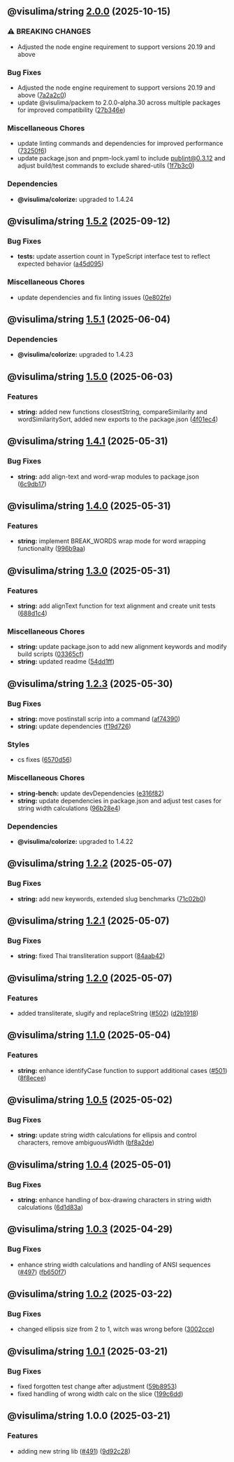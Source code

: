 ## @visulima/string [2.0.0](https://github.com/visulima/visulima/compare/@visulima/string@1.5.2...@visulima/string@2.0.0) (2025-10-15)

### ⚠ BREAKING CHANGES

* Adjusted the node engine requirement to support versions 20.19 and above

### Bug Fixes

* Adjusted the node engine requirement to support versions 20.19 and above ([7a2a2c0](https://github.com/visulima/visulima/commit/7a2a2c003a3627ee3052095b5624e6bf20db28d9))
* update @visulima/packem to 2.0.0-alpha.30 across multiple packages for improved compatibility ([27b346e](https://github.com/visulima/visulima/commit/27b346eaa1c0fb0e420d9a9824482028307f4249))

### Miscellaneous Chores

* update linting commands and dependencies for improved performance ([73250f6](https://github.com/visulima/visulima/commit/73250f65dd2296ddfb39e12408009e7554b4f801))
* update package.json and pnpm-lock.yaml to include publint@0.3.12 and adjust build/test commands to exclude shared-utils ([1f7b3c0](https://github.com/visulima/visulima/commit/1f7b3c0381d77edfeec80ea1bf57b3469e929414))


### Dependencies

* **@visulima/colorize:** upgraded to 1.4.24

## @visulima/string [1.5.2](https://github.com/visulima/visulima/compare/@visulima/string@1.5.1...@visulima/string@1.5.2) (2025-09-12)

### Bug Fixes

* **tests:** update assertion count in TypeScript interface test to reflect expected behavior ([a45d095](https://github.com/visulima/visulima/commit/a45d095af4e4d4bcd84e56691315288ceb21896f))

### Miscellaneous Chores

* update dependencies and fix linting issues ([0e802fe](https://github.com/visulima/visulima/commit/0e802fe02bb9ed791659cb5f3c77605ae5b42ec8))

## @visulima/string [1.5.1](https://github.com/visulima/visulima/compare/@visulima/string@1.5.0...@visulima/string@1.5.1) (2025-06-04)


### Dependencies

* **@visulima/colorize:** upgraded to 1.4.23

## @visulima/string [1.5.0](https://github.com/visulima/visulima/compare/@visulima/string@1.4.1...@visulima/string@1.5.0) (2025-06-03)

### Features

* **string:** added new functions closestString, compareSimilarity and wordSimilaritySort, added new exports to the package.json ([4f01ec4](https://github.com/visulima/visulima/commit/4f01ec4b0cc8863c6bbb591ac14c895c143e65d2))

## @visulima/string [1.4.1](https://github.com/visulima/visulima/compare/@visulima/string@1.4.0...@visulima/string@1.4.1) (2025-05-31)

### Bug Fixes

* **string:** add align-text and word-wrap modules to package.json ([6c9db17](https://github.com/visulima/visulima/commit/6c9db174387e9da6bd5f99b6e4e48c12aa19b313))

## @visulima/string [1.4.0](https://github.com/visulima/visulima/compare/@visulima/string@1.3.0...@visulima/string@1.4.0) (2025-05-31)

### Features

* **string:** implement BREAK_WORDS wrap mode for word wrapping functionality ([996b9aa](https://github.com/visulima/visulima/commit/996b9aa1ed0b728534558bad5b88e6e1ea505a05))

## @visulima/string [1.3.0](https://github.com/visulima/visulima/compare/@visulima/string@1.2.3...@visulima/string@1.3.0) (2025-05-31)

### Features

* **string:** add alignText function for text alignment and create unit tests ([688d1c4](https://github.com/visulima/visulima/commit/688d1c4056f9ef93484f9780c02b83b4507241f7))

### Miscellaneous Chores

* **string:** update package.json to add new alignment keywords and modify build scripts ([03365cf](https://github.com/visulima/visulima/commit/03365cf3b1b533e9e0ba497b8e278b8065f7bca7))
* **string:** updated readme ([54dd1ff](https://github.com/visulima/visulima/commit/54dd1ff16a13bf1ed100b46b7c8628cbca152d96))

## @visulima/string [1.2.3](https://github.com/visulima/visulima/compare/@visulima/string@1.2.2...@visulima/string@1.2.3) (2025-05-30)

### Bug Fixes

* **string:** move postinstall scrip into a command ([af74390](https://github.com/visulima/visulima/commit/af743905042ece78028b2e2b1205898e4d8fc72d))
* **string:** update dependencies ([f19d726](https://github.com/visulima/visulima/commit/f19d7267f689c9e45064aacdd19033c19e9c3a5a))

### Styles

* cs fixes ([6570d56](https://github.com/visulima/visulima/commit/6570d568a80bd3fd4bfd73c824dc78f7e3a372f8))

### Miscellaneous Chores

* **string-bench:** update devDependencies ([e316f82](https://github.com/visulima/visulima/commit/e316f829b2e0917138cca678ecd2094fe7f8d532))
* **string:** update dependencies in package.json and adjust test cases for string width calculations ([96b28e4](https://github.com/visulima/visulima/commit/96b28e46eb977b5f11be0adf13116ef318fea022))


### Dependencies

* **@visulima/colorize:** upgraded to 1.4.22

## @visulima/string [1.2.2](https://github.com/visulima/visulima/compare/@visulima/string@1.2.1...@visulima/string@1.2.2) (2025-05-07)

### Bug Fixes

* **string:** add new keywords, extended slug benchmarks ([71c02b0](https://github.com/visulima/visulima/commit/71c02b047731694c6246a6365f061880c07d1071))

## @visulima/string [1.2.1](https://github.com/visulima/visulima/compare/@visulima/string@1.2.0...@visulima/string@1.2.1) (2025-05-07)

### Bug Fixes

* **string:** fixed Thai transliteration support ([84aab42](https://github.com/visulima/visulima/commit/84aab427a6248725d71f475bddb45dcbf64d470e))

## @visulima/string [1.2.0](https://github.com/visulima/visulima/compare/@visulima/string@1.1.0...@visulima/string@1.2.0) (2025-05-07)

### Features

* added transliterate, slugify and replaceString ([#502](https://github.com/visulima/visulima/issues/502)) ([d2b1918](https://github.com/visulima/visulima/commit/d2b1918dd9ed87584ed3c05b11aceca581437c89))

## @visulima/string [1.1.0](https://github.com/visulima/visulima/compare/@visulima/string@1.0.5...@visulima/string@1.1.0) (2025-05-04)

### Features

* **string:** enhance identifyCase function to support additional cases ([#501](https://github.com/visulima/visulima/issues/501)) ([8f8ecee](https://github.com/visulima/visulima/commit/8f8eceefef3f4ce332eb702979291a4db010256c))

## @visulima/string [1.0.5](https://github.com/visulima/visulima/compare/@visulima/string@1.0.4...@visulima/string@1.0.5) (2025-05-02)

### Bug Fixes

* **string:** update string width calculations for ellipsis and control characters, remove ambiguousWidth ([bf8a2de](https://github.com/visulima/visulima/commit/bf8a2de06429a229b5bdb17cadd8239243a55e0d))

## @visulima/string [1.0.4](https://github.com/visulima/visulima/compare/@visulima/string@1.0.3...@visulima/string@1.0.4) (2025-05-01)

### Bug Fixes

* **string:** enhance handling of box-drawing characters in string width calculations ([6d1d83a](https://github.com/visulima/visulima/commit/6d1d83a6823d90f9104363a91e8add7e0557fc27))

## @visulima/string [1.0.3](https://github.com/visulima/visulima/compare/@visulima/string@1.0.2...@visulima/string@1.0.3) (2025-04-29)

### Bug Fixes

* enhance string width calculations and handling of ANSI sequences ([#497](https://github.com/visulima/visulima/issues/497)) ([fb650f7](https://github.com/visulima/visulima/commit/fb650f7169d7e9a7aa79123282ff7f4ff5c6693c))

## @visulima/string [1.0.2](https://github.com/visulima/visulima/compare/@visulima/string@1.0.1...@visulima/string@1.0.2) (2025-03-22)

### Bug Fixes

* changed ellipsis size from 2 to 1, witch was wrong before ([3002cce](https://github.com/visulima/visulima/commit/3002cce3ba4b7702dab60db4bb15b1e1bbe5cf0f))

## @visulima/string [1.0.1](https://github.com/visulima/visulima/compare/@visulima/string@1.0.0...@visulima/string@1.0.1) (2025-03-21)

### Bug Fixes

* fixed forgotten test change after adjustment ([59b8953](https://github.com/visulima/visulima/commit/59b8953a2aefdb4b6f919039e67809146df6a22e))
* fixed handling of wrong width calc on the slice ([199c6dd](https://github.com/visulima/visulima/commit/199c6dd57b33b751c067e7a964406583ade5dd28))

## @visulima/string 1.0.0 (2025-03-21)

### Features

* adding new string lib ([#491](https://github.com/visulima/visulima/issues/491)) ([9d92c28](https://github.com/visulima/visulima/commit/9d92c282ca3f6ce198bbdff11e0ff50f58ae9c84))
